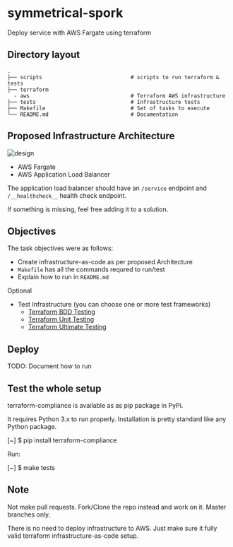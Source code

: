 # symmetrical-spork

Deploy service with AWS Fargate using terraform

## Directory layout

    .
    ├── scripts                            # scripts to run terraform & tests
    ├── terraform
      - aws                                # Terraform AWS infrastructure
    ├── tests                              # Infrastructure tests
    ├── Makefile                           # Set of tasks to execute
    └── README.md                          # Documentation

## Proposed Infrastructure Architecture

![design](design.jpg "Architecture")

* AWS Fargate
* AWS Application Load Balancer

The application load balancer should have an `/service` endpoint and `/__healthcheck__` health check endpoint.

If something is missing, feel free adding it to a solution.

## Objectives

The task objectives were as follows:

* Create infrastructure-as-code as per proposed Architecture
* `Makefile` has all the commands requred to run/test
* Explain how to run in `README.md`

Optional

* Test Infrastructure (you can choose one or more test frameworks)
	* [Terraform BDD Testing](https://github.com/eerkunt/terraform-compliance)
	* [Terraform Unit Testing](https://github.com/bsnape/rspec-terraform)
	* [Terraform Ultimate Testing](https://github.com/bsnape/rspec-terraform)

## Deploy

TODO: Document how to run

## Test the whole setup

terraform-compliance is available as as pip package in PyPi.

It requires Python 3.x to run properly. Installation is pretty standard like any Python package.

[~] $ pip install terraform-compliance

Run:

[~] $ make tests

## Note

Not make pull requests. Fork/Clone the repo instead and work on it. Master branches only.

There is no need to deploy infrastructure to AWS. Just make sure it fully valid terraform infrastructure-as-code setup.